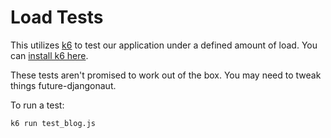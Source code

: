 # Load Tests

This utilizes [k6](https://github.com/grafana/k6) to test our application
under a defined amount of load. You can
[install k6 here](https://grafana.com/docs/k6/latest/get-started/installation/).

These tests aren't promised to work out of the box. You may need
to tweak things future-djangonaut.

To run a test:

```shell
k6 run test_blog.js
```
